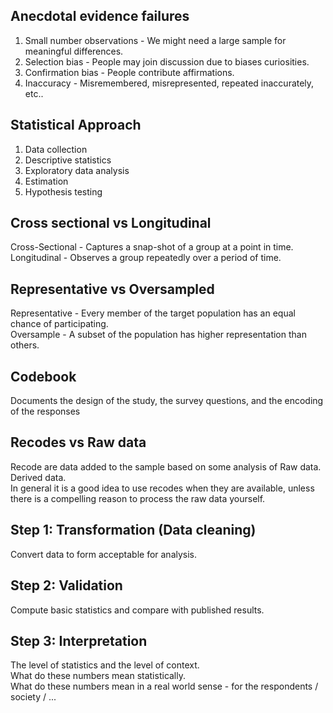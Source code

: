## Anecdotal evidence failures
1. Small number observations - We might need a large sample for meaningful differences.
2. Selection bias - People may join discussion due to biases curiosities.
3. Confirmation bias - People contribute affirmations.
4. Inaccuracy - Misremembered, misrepresented, repeated inaccurately, etc..

## Statistical Approach
1. Data collection
2. Descriptive statistics
3. Exploratory data analysis
4. Estimation
5. Hypothesis testing

## Cross sectional vs Longitudinal
Cross-Sectional - Captures a snap-shot of a group at a point in time.  
Longitudinal - Observes a group repeatedly over a period of time.

## Representative vs Oversampled
Representative - Every member of the target population has an equal chance of participating.  
Oversample - A subset of the population has higher representation than others.

## Codebook
Documents the design of the study, the survey questions, and the encoding of the responses

## Recodes vs Raw data
Recode are data added to the sample based on some analysis of Raw data. Derived data.  
In general it is a good idea to use recodes when they are available, unless there is a compelling reason to process the raw data yourself.

## Step 1: Transformation (Data cleaning)
Convert data to form acceptable for analysis.

## Step 2: Validation
Compute basic statistics and compare with published results.

## Step 3: Interpretation
The level of statistics and the level of context.  
What do these numbers mean statistically.  
What do these numbers mean in a real world sense - for the respondents / society / ...  